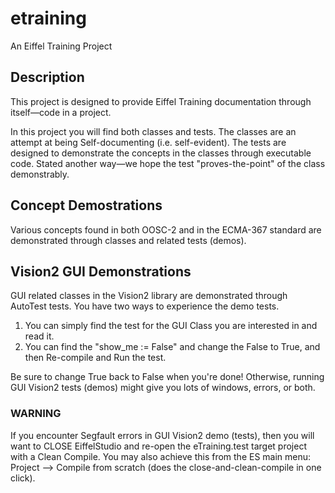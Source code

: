 # etraining
 An Eiffel Training Project
 
## Description
This project is designed to provide Eiffel Training documentation through itself—code in a project.

In this project you will find both classes and tests. The classes are an attempt at being Self-documenting (i.e. self-evident). The tests are designed to demonstrate the concepts in the classes through executable code. Stated another way—we hope the test "proves-the-point" of the class demonstrably.

## Concept Demostrations
Various concepts found in both OOSC-2 and in the ECMA-367 standard are demonstrated through classes and related tests (demos).

## Vision2 GUI Demonstrations
GUI related classes in the Vision2 library are demonstrated through AutoTest tests. You have two ways to experience the demo tests.
1. You can simply find the test for the GUI Class you are interested in and read it.
2. You can find the "show_me := False" and change the False to True, and then Re-compile and Run the test.

Be sure to change True back to False when you're done! Otherwise, running GUI Vision2 tests (demos) might give you lots of windows, errors, or both.

### WARNING
If you encounter Segfault errors in GUI Vision2 demo (tests), then you will want to CLOSE EiffelStudio and re-open the eTraining.test target project with a Clean Compile. You may also achieve this from the ES main menu: Project --> Compile from scratch (does the close-and-clean-compile in one click).
